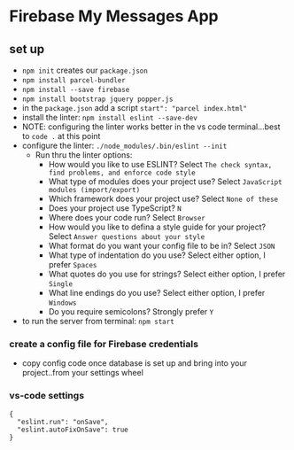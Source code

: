 # Firebase My Messages App

## set up

- `npm init` creates our `package.json`
- `npm install parcel-bundler`
- `npm install --save firebase`
- `npm install bootstrap jquery popper.js`
- in the `package.json` add a script `start": "parcel index.html"`
- install the linter: `npm install eslint --save-dev`
- NOTE: configuring the linter works better in the vs code terminal...best to `code .` at this point
- configure the linter: `./node_modules/.bin/eslint --init`
  - Run thru the linter options:
    - How would you like to use ESLINT? Select `The check syntax, find problems, and enforce code style`
    - What type of modules does your project use? Select `JavaScript modules (import/export)`
    - Which framework does your project use? Select `None of these`
    - Does your project use TypeScript? `N`
    - Where does your code run? Select `Browser`
    - How would you like to defina a style guide for your project? Select `Answer questions about your style`
    - What format do you want your config file to be in? Select `JSON`
    - What type of indentation do you use? Select either option, I prefer `Spaces`
    - What quotes do you use for strings? Select either option, I prefer `Single`
    - What line endings do you use? Select either option, I prefer `Windows`
    - Do you require semicolons? Strongly prefer `Y`
- to run the server from terminal: `npm start`

### create a config file for Firebase credentials

- copy config code once database is set up and bring into your project..from your settings wheel

### vs-code settings

```
{
  "eslint.run": "onSave",
  "eslint.autoFixOnSave": true
}
```
